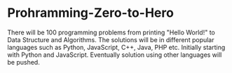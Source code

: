 # Prohramming-Zero-to-Hero
There will be 100 programming problems from printing "Hello World!" to Data Structure and Algorithms. The solutions will be in different popular languages such as Python, JavaScript, C++, Java, PHP etc. Initially starting with Python and JavaScript. Eventually solution using other languages will be pushed.
